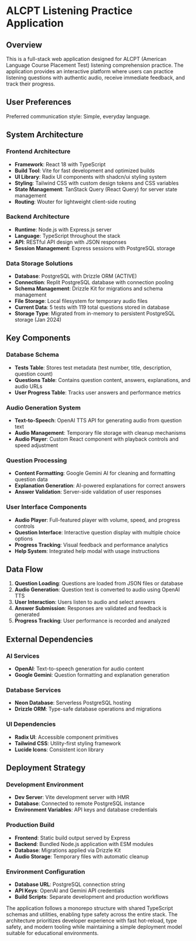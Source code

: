 # ALCPT Listening Practice Application

## Overview

This is a full-stack web application designed for ALCPT (American Language Course Placement Test) listening comprehension practice. The application provides an interactive platform where users can practice listening questions with authentic audio, receive immediate feedback, and track their progress.

## User Preferences

Preferred communication style: Simple, everyday language.

## System Architecture

### Frontend Architecture
- **Framework**: React 18 with TypeScript
- **Build Tool**: Vite for fast development and optimized builds
- **UI Library**: Radix UI components with shadcn/ui styling system
- **Styling**: Tailwind CSS with custom design tokens and CSS variables
- **State Management**: TanStack Query (React Query) for server state management
- **Routing**: Wouter for lightweight client-side routing

### Backend Architecture
- **Runtime**: Node.js with Express.js server
- **Language**: TypeScript throughout the stack
- **API**: RESTful API design with JSON responses
- **Session Management**: Express sessions with PostgreSQL storage

### Data Storage Solutions
- **Database**: PostgreSQL with Drizzle ORM (ACTIVE)
- **Connection**: Replit PostgreSQL database with connection pooling
- **Schema Management**: Drizzle Kit for migrations and schema management
- **File Storage**: Local filesystem for temporary audio files
- **Current Data**: 5 tests with 119 total questions stored in database
- **Storage Type**: Migrated from in-memory to persistent PostgreSQL storage (Jan 2024)

## Key Components

### Database Schema
- **Tests Table**: Stores test metadata (test number, title, description, question count)
- **Questions Table**: Contains question content, answers, explanations, and audio URLs
- **User Progress Table**: Tracks user answers and performance metrics

### Audio Generation System
- **Text-to-Speech**: OpenAI TTS API for generating audio from question text
- **Audio Management**: Temporary file storage with cleanup mechanisms
- **Audio Player**: Custom React component with playback controls and speed adjustment

### Question Processing
- **Content Formatting**: Google Gemini AI for cleaning and formatting question data
- **Explanation Generation**: AI-powered explanations for correct answers
- **Answer Validation**: Server-side validation of user responses

### User Interface Components
- **Audio Player**: Full-featured player with volume, speed, and progress controls
- **Question Interface**: Interactive question display with multiple choice options
- **Progress Tracking**: Visual feedback and performance analytics
- **Help System**: Integrated help modal with usage instructions

## Data Flow

1. **Question Loading**: Questions are loaded from JSON files or database
2. **Audio Generation**: Question text is converted to audio using OpenAI TTS
3. **User Interaction**: Users listen to audio and select answers
4. **Answer Submission**: Responses are validated and feedback is generated
5. **Progress Tracking**: User performance is recorded and analyzed

## External Dependencies

### AI Services
- **OpenAI**: Text-to-speech generation for audio content
- **Google Gemini**: Question formatting and explanation generation

### Database Services
- **Neon Database**: Serverless PostgreSQL hosting
- **Drizzle ORM**: Type-safe database operations and migrations

### UI Dependencies
- **Radix UI**: Accessible component primitives
- **Tailwind CSS**: Utility-first styling framework
- **Lucide Icons**: Consistent icon library

## Deployment Strategy

### Development Environment
- **Dev Server**: Vite development server with HMR
- **Database**: Connected to remote PostgreSQL instance
- **Environment Variables**: API keys and database credentials

### Production Build
- **Frontend**: Static build output served by Express
- **Backend**: Bundled Node.js application with ESM modules
- **Database**: Migrations applied via Drizzle Kit
- **Audio Storage**: Temporary files with automatic cleanup

### Environment Configuration
- **Database URL**: PostgreSQL connection string
- **API Keys**: OpenAI and Gemini API credentials
- **Build Scripts**: Separate development and production workflows

The application follows a monorepo structure with shared TypeScript schemas and utilities, enabling type safety across the entire stack. The architecture prioritizes developer experience with fast hot-reload, type safety, and modern tooling while maintaining a simple deployment model suitable for educational environments.